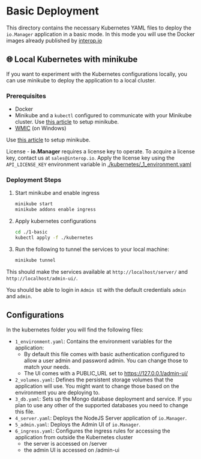# Basic Deployment

This directory contains the necessary Kubernetes YAML files to deploy the `io.Manager` application in a basic mode. In this mode you will use the Docker images already published by [interop.io](https://github.com/orgs/InteropIO/packages)

## 🌐 Local Kubernetes with minikube

If you want to experiment with the Kubernetes configurations locally, you can use minikube to deploy the application to a local cluster.

### Prerequisites

- Docker
- Minikube and a `kubectl` configured to communicate with your Minikube cluster. Use [this article](https://minikube.sigs.k8s.io/docs/start/) to setup minikube.
- [WMIC](https://techcommunity.microsoft.com/blog/windows-itpro-blog/how-to-install-wmic-feature-on-demand-on-windows-11/4189530) (on Windows)

Use [this article](https://minikube.sigs.k8s.io/docs/start/) to setup minikube.

License - **io.Manager** requires a license key to operate. To acquire a license key, contact us at `sales@interop.io`. Apply the license key using the `API_LICENSE_KEY` environment variable in [./kubernetes/_1_environment.yaml](./kubernetes/_1_environment.yaml)

### Deployment Steps

1. Start minikube and enable ingress

   ```bash
   minikube start
   minikube addons enable ingress
   ```

2. Apply kubernetes configurations

   ```bash
   cd ./1-basic
   kubectl apply -f ./kubernetes
   ```

3. Run the following to tunnel the services to your local machine:
   ```bash
   minikube tunnel
   ```

This should make the services available at `http://localhost/server/` and `http://localhost/admin-ui/`.

You should be able to login in `Admin UI` with the default credentials `admin` and `admin`.

## Configurations

In the kubernetes folder you will find the following files:

- `1_environment.yaml`: Contains the environment variables for the application:
  - By default this file comes with basic authentication configured to allow a user admin and password admin. You can change those to match your needs.
  - The UI comes with a PUBLIC_URL set to https://127.0.0.1/admin-ui/
- `2_volumes.yaml`: Defines the persistent storage volumes that the application will use. You might want to change those based on the environment you are deploying to.
- `3_db.yaml`: Sets up the Mongo database deployment and service. If you plan to use any other of the supported databases you need to change this file.
- `4_server.yaml`: Deploys the NodeJS Server application of `io.Manager`.
- `5_admin.yaml`: Deploys the Admin UI of `io.Manager`.
- `6_ingress.yaml`: Configures the ingress rules for accessing the application from outside the Kubernetes cluster
  - the server is accessed on /server
  - the admin UI is accessed on /admin-ui
